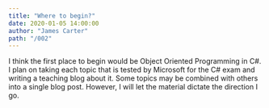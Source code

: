 ```yaml
---
title: "Where to begin?"
date: 2020-01-05 14:00:00
author: "James Carter"
path: "/002"
---
```


I think the first place to begin would be Object Oriented Programming in C#. I plan on taking each topic that is tested by Microsoft for the C# exam and writing a teaching blog about it. Some topics may be combined with others into a single blog post. However, I will let the material dictate the direction I go.
